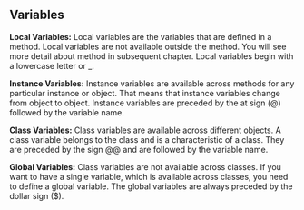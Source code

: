 ## Variables

**Local Variables:** Local variables are the variables that are defined in a method. Local variables are not available outside the method. You will see more detail about method in subsequent chapter. Local variables begin with a lowercase letter or _.

**Instance Variables:** Instance variables are available across methods for any particular instance or object. That means that instance variables change from object to object. Instance variables are preceded by the at sign (@) followed by the variable name.

**Class Variables:** Class variables are available across different objects. A class variable belongs to the class and is a characteristic of a class. They are preceded by the sign @@ and are followed by the variable name.

**Global Variables:** Class variables are not available across classes. If you want to have a single variable, which is available across classes, you need to define a global variable. The global variables are always preceded by the dollar sign ($).
